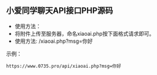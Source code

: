 ## 小爱同学聊天API接口PHP源码

- 使用方法：
- 将附件上传至服务器，命名xiaoai.php按下面格式请求即可。
- 使用方法:  /xiaoai.php?msg=你好


示例：
```
https://www.0735.pro/api/xiaoai.php?msg=你好

```